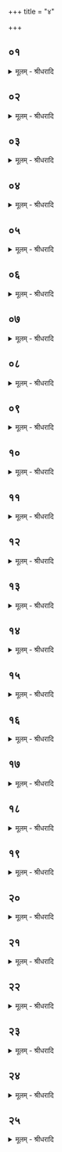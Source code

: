 +++
title = "४"

+++


## ०१
<details><summary>मूलम् - श्रीधरादि</summary>

प्रजा᳘पतिर्ह वा᳘ ऽएतेना᳘ग्रे यज्ञे᳘नेजे॥  
प्रजा᳘कामो बहुः᳘ प्रज᳘या पशु᳘भिः स्याᳫँ᳭ श्रि᳘यं गच्छेयं य᳘शः स्यामन्नादः᳘ स्यामि᳘ति॥
</details>

## ०२
<details><summary>मूलम् - श्रीधरादि</summary>

स वै द᳘क्षो ना᳘म॥  
तद्य᳘देनेन सो ऽग्रे᳘ ऽयजत᳘ तस्माद्दाक्षायणयज्ञो ना᳘मो᳘तैनमे᳘के व्व᳘सिष्ठयज्ञ ऽइत्या᳘चक्षत ऽएष वै व्व᳘सिष्ठ ऽएत᳘मेव त᳘दन्वा᳘चक्षते स᳘ ऽएते᳘न यज्ञे᳘नेजे स᳘ एते᳘न यज्ञे᳘नेष्ट्वा᳘ येयं᳘ प्रजा᳘पतेः प्रजा᳘तिर्या श्री᳘रेत᳘द्बभूवैता᳘ᳫँ᳘ ह वै प्र᳘जातिं प्र᳘जायत ऽएताᳫँ᳭ श्रि᳘यं गच्छति य᳘ ऽएवं᳘ विद्वा᳘नेते᳘न यज्ञे᳘न य᳘जते त᳘स्माद्वा᳘ ऽएते᳘न य᳘जेत॥
</details>

## ०३
<details><summary>मूलम् - श्रीधरादि</summary>

ते᳘नो ह त᳘त ऽईजे॥  
प्रतीदर्शः श्वै᳘क्नः स ये तं प्र᳘त्यासुस्ते᳘षां विव᳘चनमिवास विव᳘चनमिव ह वै᳘ भवति य᳘ एवं᳘ विद्वा᳘नेते᳘न यज्ञे᳘न य᳘जते त᳘स्माद्वा᳘ ऽएते᳘न यजेत॥
</details>

## ०४
<details><summary>मूलम् - श्रीधरादि</summary>

तमा᳘जगाम॥  
सु᳘प्ला सार्ञ्जयो᳘ ब्रह्मच᳘र्यं त᳘स्मादेतं᳘ च यज्ञ᳘मनू᳘चे ऽन्य᳘मु च᳘ सो ऽनू᳘च्य पु᳘नः सृ᳘ञ्जयाञ्जगाम ते᳘ ह सृ᳘ञ्जया व्विदां᳘चक्रुर्यज्ञं वै᳘ नो ऽनूच्या᳘गन्नि᳘ति ते᳘ होचुः सह वै᳘ नस्त᳘द्देवैरा᳘गन्यो᳘ नो यज्ञ᳘मनूच्या᳘गन्नि᳘ति स वै᳘ सह᳘देवः सार्ञ्जयस्तद᳘प्येत᳘न्निव᳘चनमिवास्त्यन्यद्वा᳘ ऽअरे सु᳘प्ला ना᳘म दध ऽइ᳘ति स᳘ ऽएते᳘न यज्ञे᳘नेजे स᳘ ऽएते᳘न यज्ञे᳘नेष्ट्वा᳘ येयᳫँ᳭ सृ᳘ञ्जयानां प्र᳘जातिर्या श्री᳘रेत᳘द्बभूवैता᳘ᳫं᳘ ह वै प्र᳘जातिं प्र᳘जायत ऽएताᳫँ᳭ श्रि᳘यं गच्छति य᳘ एवं᳘ विद्वा᳘नेते᳘न यज्ञे᳘न य᳘जते त᳘स्माद्वा᳘ ऽएते᳘न यजेत॥
</details>

## ०५
<details><summary>मूलम् - श्रीधरादि</summary>

ते᳘नो ह त᳘त ऽईजे॥  
देवभागः᳘ श्रौतर्षः स᳘ ऽउभ᳘येषां कु᳘रूणां च सृ᳘ञ्जयानां च पुरो᳘हित ऽआस परम᳘ता वै सा यो᳘ न्वेवै᳘कस्य राष्ट्र᳘स्य पुरो᳘हितो᳘ ऽसत्सा᳘ न्वेव᳘ परम᳘ता कि᳘मु यो द्व᳘योः परम᳘तामिव ह वै᳘ गच्छति य᳘ एवं᳘ विद्वा᳘नेते᳘न यज्ञे᳘न य᳘जते त᳘स्माद्वा᳘ ऽएते᳘न यजेत॥
</details>

## ०६
<details><summary>मूलम् - श्रीधरादि</summary>

ते᳘नो ह त᳘त ऽईजे॥  
द᳘क्षः पा᳘र्व्वतिस्त᳘ ऽइमे᳘ ऽप्येत᳘र्हि दाक्षायणा᳘ राज्य᳘मिवैव प्रा᳘प्ता राज्य᳘मिव ह वै प्रा᳘प्नोति य᳘ ऽएवं᳘ विद्वा᳘नेते᳘न यज्ञे᳘न य᳘जते त᳘स्माद्वा᳘ ऽएते᳘न यजेत स वा ऽए᳘कैक ऽए᳘वानूचीनाहं᳘ पुरोडा᳘शो भवत्ये᳘तेनो हास्यासप᳘त्नानुपबाधा श्री᳘र्भवति स वै द्वे᳘ पौर्णमा᳘स्यौ य᳘जते द्वे᳘ ऽअमावा᳘स्ये द्वे वै᳘ मिथुनं᳘ मिथुन᳘मे᳘वैत᳘त्प्रज᳘ननं क्रियते॥
</details>

## ०७
<details><summary>मूलम् - श्रीधरादि</summary>

(ते᳘ ऽथ) अ᳘थ य᳘त्पूर्वेद्युः᳘॥  
(र) अग्नीषोमी᳘येण य᳘जते पौर्णमास्यां ते द्वे᳘ देव᳘ते द्वे वै᳘ मिथुनं᳘ मिथुन᳘मे᳘वैत᳘त्प्रज᳘ननं क्रियते॥
</details>

## ०८
<details><summary>मूलम् - श्रीधरादि</summary>

(ते᳘ ऽथ) अ᳘थ प्रातः᳘॥  
(रा) आग्नेयः᳘ पुरोडा᳘शो भ᳘वत्यैन्द्र᳘ᳫँ᳘ सांनाय्यं ते द्वे᳘ देव᳘ते द्वे वै᳘ मिथुनं᳘ मिथुन᳘मे᳘वैत᳘त्प्रज᳘ननं क्रियते॥
</details>

## ०९
<details><summary>मूलम् - श्रीधरादि</summary>

(ते᳘ ऽथ) अ᳘थ य᳘त्पूर्वेद्युः᳘॥  
(रै) ऐन्द्राग्ने᳘न य᳘जते ऽमावा᳘स्यायां ते द्वे᳘ देव᳘ते द्वे वै᳘ मिथुनं᳘ मिथुन᳘मे᳘वेत᳘त्प्रज᳘ननं क्रियते॥
</details>

## १०
<details><summary>मूलम् - श्रीधरादि</summary>

(ते᳘ ऽथ) अ᳘थ प्रातः᳘॥  
(रा) आग्नेयः᳘ पुरोडा᳘शो भ᳘वति मैत्रावरुणी᳘ पय᳘स्या ने᳘द्यज्ञाद᳘यानी᳘ति᳘ न्वे᳘वाग्नेयः᳘ पुरोडाशो᳘ ऽथैता᳘वेव᳘ मित्राव᳘रुणौ द्वे᳘ देव᳘ते द्वे वै᳘ मिथुनं᳘ मिथुन᳘मे᳘वैत᳘त्प्रज᳘ननं क्रियत ऽएत᳘दु हास्य त᳘द्रूपं ये᳘न बहुर्भ᳘वति ये᳘न प्रजा᳘यते॥
</details>

## ११
<details><summary>मूलम् - श्रीधरादि</summary>

(ते᳘ ऽथ) अ᳘थ य᳘त्पूर्वेद्युः᳘॥  
(र) अग्नीषोमी᳘येण य᳘जते पौर्णमास्यां यमे᳘वामु᳘मुपवस᳘थे ऽग्नीषोमी᳘यं पशु᳘माल᳘भते स᳘ ए᳘वास्य सः॥
</details>

## १२
<details><summary>मूलम् - श्रीधरादि</summary>

(सो᳘ ऽथ) अ᳘थ प्रातः᳘॥  
(रा) आग्नेयः᳘ पुरोडा᳘शो भ᳘वत्यैन्द्र᳘ᳫँ᳘ सांनाय्यं᳘ प्रातःसवन᳘मे᳘वास्याग्नेयः᳘ पुरोडा᳘श आग्नेयᳫं᳭ हि᳘ प्रातःसवनम᳘थैन्द्र᳘ᳫं᳘ सांनाय्यं मा᳘ध्यन्दिनमे᳘वास्य तत्स᳘वनमैन्द्रᳫँ᳭ हि मा᳘ध्यन्दिनᳫँ᳭ स᳘वनम्॥
</details>

## १३
<details><summary>मूलम् - श्रीधरादि</summary>

(म᳘) अ᳘थ य᳘त्पूर्वेद्युः᳘॥  
(रै) ऐन्द्राग्ने᳘न य᳘जते ऽमावा᳘स्यायां तृतीयसवन᳘मे᳘वास्य त᳘द्वैश्वदेवं᳘ वै᳘ तृतीयसवन᳘मिन्द्राग्नी वै व्वि᳘श्वदेवाः॥
</details>

## १४
<details><summary>मूलम् - श्रीधरादि</summary>

(ऽ) अ᳘थ प्रातः᳘॥  
(रा) आग्नेयः᳘ पुरोडा᳘शो भ᳘वति मैत्रावरुणी᳘ पय᳘स्या ने᳘द्यज्ञाद᳘यानी᳘ति᳘ न्वे᳘वाग्नेयः᳘ पुरोडाशो᳘ ऽथ या᳘मे᳘वामूं᳘ मैत्रावरुणीं᳘ व्वशा᳘मनूब᳘न्ध्यामाल᳘भते᳘ सै᳘वास्य मैत्रावरुणी᳘ पय᳘स्या स᳘ पौर्णमासे᳘न चामावास्ये᳘न चेष्ट्वा या᳘वत्सौम्ये᳘नाध्वरे᳘णेष्ट्वा ज᳘यति ता᳘वज्जयति त᳘दु ख᳘लु महायज्ञो᳘ भवति॥
</details>

## १५
<details><summary>मूलम् - श्रीधरादि</summary>

(त्य᳘) अ᳘थ य᳘त्पूर्वेद्युः᳘॥  
(र) अग्नीषोमी᳘येण य᳘जते पौर्णमास्या᳘मेते᳘न वा ऽइ᳘न्द्रो वृत्र᳘महन्नेते᳘नो ऽएव᳘ व्यजयत᳘ या ऽस्येयं वि᳘जितिस्तां त᳘थो ऽए᳘वैष एते᳘न पाप्मा᳘नं द्विष᳘न्तं भ्रा᳘तृव्यᳫँ᳭ हन्ति त᳘थो ऽएव वि᳘जयते᳘ ऽथ य᳘त्संन᳘यत्यामावास्यं वै᳘ सांनाय्यं᳘ दूरे तद्य᳘दमावास्ये᳘ति क्षिप्र᳘ ऽए᳘वैत᳘द्वृत्रं जघ्नुषे त᳘मेतेन र᳘सेनाप्रीणन्क्षिप्रे᳘ ह वै᳘ पाप्मा᳘नम᳘पहते य᳘ एवं᳘ विद्वा᳘न्पौर्णमास्या᳘ᳫं᳘ संन᳘यत्येष वै सो᳘मो रा᳘जा देवा᳘नाम᳘न्नं य᳘च्चन्द्र᳘मास्त᳘मेत᳘त्पूर्व्वेद्यु᳘रभि᳘षुण्वन्ति प्रात᳘र्भक्षयिष्य᳘न्तस्त᳘मेत᳘द्भक्षय᳘न्ति यदपक्षीयते॥
</details>

## १६
<details><summary>मूलम् - श्रीधरादि</summary>

(ते᳘ ऽथ) अ᳘थ य᳘त्पूर्वेद्युः᳘॥  
(र) अग्नीषोमी᳘येण य᳘जते पौर्णमास्या᳘मभि᳘षुणोत्ये᳘वैनमेतत्त᳘स्मिन्नभि᳘षुत ऽएतᳫँ᳭ र᳘सं दधात्येते᳘न र᳘सेन तीव्री᳘करोति स्वद᳘यति ह वै᳘ देवे᳘भ्यो हव्यᳫं᳭ स्व᳘दते हास्य देवे᳘भ्यो हव्यं य᳘ ऽएवं᳘ विद्वा᳘न् पौर्णमास्या᳘ᳫँ᳭ संन᳘यति॥
</details>

## १७
<details><summary>मूलम् - श्रीधरादि</summary>

(त्य᳘) अ᳘थ य᳘त्पूर्वेद्युः᳘॥  
(रै) ऐन्द्राग्ने᳘न य᳘जते ऽमावा᳘स्यायां दर्श᳘पूर्णमास᳘योर्वै᳘ देव᳘ते स्त इन्द्राग्नी ऽएव ते᳘ ऽए᳘वैतद᳘ञ्जसा प्रत्य᳘क्षं यजत्य᳘ञ्जसा ह वा᳘ ऽअस्य दर्शपूर्णमासा᳘भ्यामिष्टं᳘ भवति य᳘ एव᳘मेतद्वेद॥
</details>

## १८
<details><summary>मूलम् - श्रीधरादि</summary>

(दा᳘) अ᳘थ प्रातः᳘॥  
(रा) आग्नेयः᳘ पुरोडा᳘शो भ᳘वति मैत्रावरुणी᳘ पय᳘स्या ने᳘द्यज्ञाद᳘यानी᳘ति᳘ न्वे᳘वाग्नेयः᳘ पुरोडाशो᳘ ऽथैता᳘वे᳘वार्धमासौ᳘ मित्राव᳘रुणौ य᳘ ए᳘वापूर्य᳘ते स व्व᳘रुणो᳘ यो ऽपक्षीय᳘ते स᳘ मित्रस्ता᳘वेताᳫँ᳭ रा᳘त्रिमुभौ᳘ समा᳘गच्छतस्त᳘दुभा᳘वे᳘वैत᳘त्सह स᳘न्तौ प्रीणाति स᳘र्व्वᳫं᳭ ह वा᳘ ऽअस्य प्रीतं᳘ भवति स᳘र्व्वमाप्तं य᳘ एव᳘मेतद्वे᳘द॥
</details>

## १९
<details><summary>मूलम् - श्रीधरादि</summary>

तद्वा᳘ ऽएताᳫँ᳭ रा᳘त्रिम्॥  
मित्रो व्व᳘रुणे रे᳘तः सिञ्चति त᳘देते᳘न रे᳘तसा प्र᳘जायते य᳘दापूर्य᳘ते तद्य᳘देषा᳘ ऽत्र मैत्रावरुणी᳘ पयस्या᳘ ऽवकॢप्ततमा भ᳘वति॥
</details>

## २०
<details><summary>मूलम् - श्रीधरादि</summary>

सांनाय्य᳘भाजना वा᳘ ऽअमावा᳘स्या॥  
त᳘ददस्त᳘त्पौर्णमास्यां᳘ क्रियते स यद्धात्रा᳘पि संन᳘येज्जामि᳘ कुर्यात्सम᳘दं कुर्यात्त᳘देनमद्भ्य ओ᳘षधिभ्यः सम्भृत्या᳘हुतिभ्यो᳘ ऽधिजनयति स᳘ ऽएष आ᳘हुतिभ्यो जातः पश्चा᳘द्ददृशे॥
</details>

## २१
<details><summary>मूलम् - श्रीधरादि</summary>

मिथुनादिद्वा᳘ ऽएनमेतत्प्र᳘जनयति॥  
यो᳘षा पय᳘स्या रे᳘तो व्वा᳘जिनं तद्वा᳘ ऽअनुष्ठ्या य᳘न्मिथुनाज्जायते तदेनमेस्मान्मिथुना᳘त्प्रज᳘ननात्प्र᳘जनयति त᳘स्मादेषा᳘ ऽत्र पय᳘स्या भवति॥
</details>

## २२
<details><summary>मूलम् - श्रीधरादि</summary>

(त्य᳘) अ᳘थ व्वाजिभ्यो व्वा᳘जिनं जुहोति॥  
(त्यृ) ऋत᳘वो वै᳘ व्वाजि᳘नो रे᳘तो व्वा᳘जिनं त᳘दृतु᳘ष्वे᳘वैतद्रे᳘तः सिच्यते त᳘दृत᳘वो रे᳘तः सिक्त᳘मिमाः᳘ प्रजाः प्र᳘जनयन्ति त᳘स्माद्वाजि᳘भ्यो व्वा᳘जिनं जुहोति॥
</details>

## २३
<details><summary>मूलम् - श्रीधरादि</summary>

स वै᳘ पश्चा᳘दिव यज्ञ᳘स्य जुहोति॥  
पश्चाद्वै᳘ परी᳘त्य व्वृषा यो᳘षाम᳘धिद्रवति त᳘स्याᳫँ᳭ रे᳘तः सिञ्चति स वै प्रा᳘गेवा᳘ग्रे जुहोत्य᳘ग्ने व्वीही᳘त्यनुव्व᳘षट्करोति त᳘त्स्विष्टकृद्भाजनᳫँ᳭ स वै प्रा᳘गेव᳘ जुहोति॥
</details>

## २४
<details><summary>मूलम् - श्रीधरादि</summary>

(त्य᳘) अ᳘थ दि᳘शो व्या᳘घारयति॥  
दि᳘शः प्र᳘दिश ऽआदि᳘शो व्विदि᳘श ऽउद्दि᳘शो दिग्भ्यः स्वाहे᳘ति प᳘ञ्च दि᳘शः प᳘ञ्च ऽर्त᳘वस्त᳘दृतु᳘भिरे᳘वैतद्दि᳘शो मिथुनी᳘करोति॥
</details>

## २५
<details><summary>मूलम् - श्रीधरादि</summary>

तद्वै प᳘ञ्चैव᳘ भक्षयन्ति॥  
होता चाध्वर्यु᳘श्च ब्रह्मा᳘ चाग्नी᳘च्च य᳘जमानः प᳘ञ्च वा᳘ ऽऋत᳘वस्त᳘दृतूना᳘मे᳘वैत᳘द्रूपं क्रिय᳘ते त᳘दृतु᳘ष्वे᳘वैतद्रे᳘तः सिक्तं प्र᳘तिष्ठापयति प्रथमो य᳘जमानो भक्षयति प्रथमो रे᳘तः प᳘रिगृह्णानीत्य᳘थो ऽअ᳘प्युत्तमो म᳘य्युत्तमे रे᳘तः प्र᳘तितिष्ठादित्यु᳘पहूत उ᳘पह्वयस्वे᳘ति सो᳘ममेवैत᳘त्कुर्व्वन्ति॥
</details>